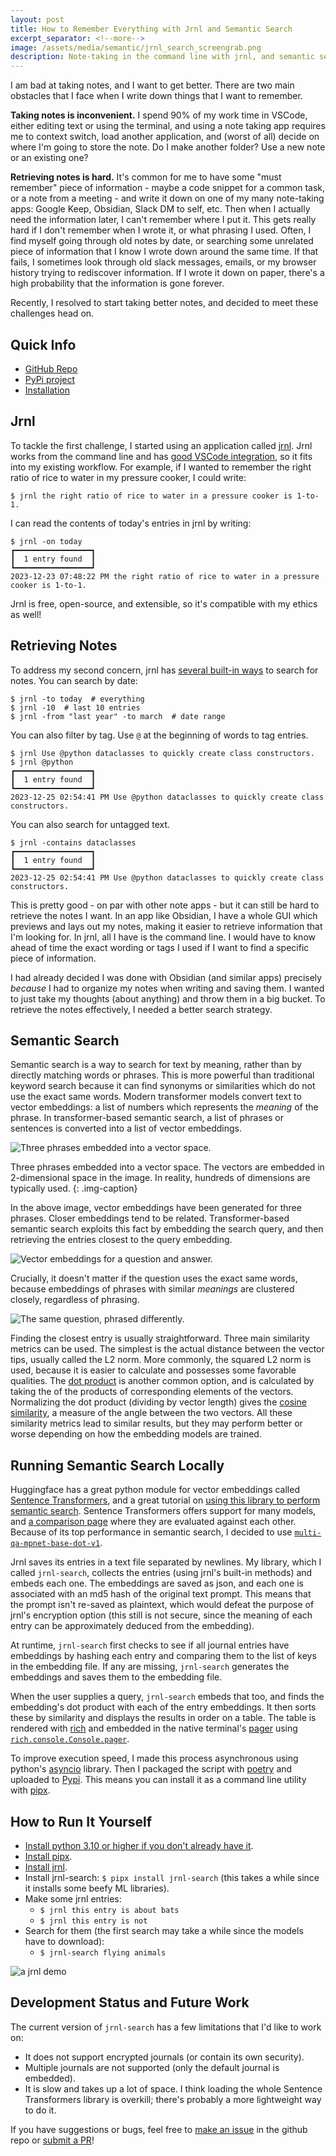 ```yaml
---
layout: post
title: How to Remember Everything with Jrnl and Semantic Search
excerpt_separator: <!--more-->
image: /assets/media/semantic/jrnl_search_screengrab.png
description: Note-taking in the command line with jrnl, and semantic search with Huggingface Sentence Transformers.
---
```


I am bad at taking notes, and I want to get better. There are two main obstacles that I face when I write down things that I want to remember. <!--more-->

**Taking notes is inconvenient.** I spend 90% of my work time in VSCode, either editing text or using the terminal, and using a note taking app requires me to context switch, load another application, and (worst of all) decide on where I'm going to store the note. Do I make another folder? Use a new note or an existing one?

**Retrieving notes is hard.** It's common for me to have some "must remember" piece of information - maybe a code snippet for a common task, or a note from a meeting - and write it down on one of my many note-taking apps: Google Keep, Obsidian, Slack DM to self, etc. Then when I actually need the information later, I can't remember where I put it. This gets really hard if I don't remember when I wrote it, or what phrasing I used. Often, I find myself going through old notes by date, or searching some unrelated piece of information that I know I wrote down around the same time. If that fails, I sometimes look through old slack messages, emails, or my browser history trying to rediscover information. If I wrote it down on paper, there's a high probability that the information is gone forever.

Recently, I resolved to start taking better notes, and decided to meet these challenges head on.

## Quick Info

- [GitHub Repo](https://github.com/cckolon/jrnl-search/)
- [PyPi project](https://pypi.org/project/jrnl-search/)
- [Installation](#how-to-run-it-yourself)

## Jrnl

To tackle the first challenge, I started using an application called [jrnl](https://jrnl.sh/en/stable/). Jrnl works from the command line and has [good VSCode integration](https://jrnl.sh/en/stable/external-editors/#visual-studio-code), so it fits into my existing workflow. For example, if I wanted to remember the right ratio of rice to water in my pressure cooker, I could write:

<!--Override to remove formatting from "to"-->
<div class="language-shell highlighter-rouge"><div class="highlight"><pre class="highlight"><code><span class="nv">$ </span>jrnl the right ratio of rice to water in a pressure cooker is 1-to-1.
</code></pre></div></div>

I can read the contents of today's entries in jrnl by writing:

<div class="language-shell highlighter-rouge"><div class="highlight"><pre class="highlight"><code><span class="nv">$ </span>jrnl <span class="nt">-on</span> today
┏━━━━━━━━━━━━━━━━━┓
┃  1 entry found  ┃
┗━━━━━━━━━━━━━━━━━┛
2023-12-23 07:48:22 PM the right ratio of rice to water in a pressure cooker is 1-to-1.
</code></pre></div></div>

Jrnl is free, open-source, and extensible, so it's compatible with my ethics as well!

## Retrieving Notes

To address my second concern, jrnl has [several built-in ways](https://jrnl.sh/en/stable/usage/#viewing-and-searching-entries) to search for notes. You can search by date:

```shell
$ jrnl -to today  # everything
$ jrnl -10  # last 10 entries
$ jrnl -from "last year" -to march  # date range
```

You can also filter by tag. Use `@` at the beginning of words to tag entries.

```shell
$ jrnl Use @python dataclasses to quickly create class constructors.
$ jrnl @python
┏━━━━━━━━━━━━━━━━━┓
┃  1 entry found  ┃
┗━━━━━━━━━━━━━━━━━┛
2023-12-25 02:54:41 PM Use @python dataclasses to quickly create class constructors.
```

You can also search for untagged text.

```shell
$ jrnl -contains dataclasses
┏━━━━━━━━━━━━━━━━━┓
┃  1 entry found  ┃
┗━━━━━━━━━━━━━━━━━┛
2023-12-25 02:54:41 PM Use @python dataclasses to quickly create class constructors.
```

This is pretty good - on par with other note apps - but it can still be hard to retrieve the notes I want. In an app like Obsidian, I have a whole GUI which previews and lays out my notes, making it easier to retrieve information that I'm looking for. In jrnl, all I have is the command line. I would have to know ahead of time the exact wording or tags I used if I want to find a specific piece of information.

I had already decided I was done with Obsidian (and similar apps) precisely *because* I had to organize my notes when writing and saving them. I wanted to just take my thoughts (about anything) and throw them in a big bucket. To retrieve the notes effectively, I needed a better search strategy.

## Semantic Search

Semantic search is a way to search for text by meaning, rather than by directly matching words or phrases. This is more powerful than traditional keyword search because it can find synonyms or similarities which do not use the exact same words. Modern transformer models convert text to vector embeddings: a list of numbers which represents the *meaning* of the phrase. In transformer-based semantic search, a list of phrases or sentences is converted into a list of vector embeddings.

![Three phrases embedded into a vector space.](/assets/media/semantic/embeddings.png)

Three phrases embedded into a vector space. The vectors are embedded in 2-dimensional space in the image. In reality, hundreds of dimensions are typically used.
{: .img-caption}

In the above image, vector embeddings have been generated for three phrases. Closer embeddings tend to be related. Transformer-based semantic search exploits this fact by embedding the search query, and then retrieving the entries closest to the query embedding.

![Vector embeddings for a question and answer.](/assets/media/semantic/questionembedding.png)

Crucially, it doesn't matter if the question uses the exact same words, because embeddings of phrases with similar *meanings* are clustered closely, regardless of phrasing.

![The same question, phrased differently.](/assets/media/semantic/phrasing.png)

Finding the closest entry is usually straightforward. Three main similarity metrics can be used. The simplest is the actual distance between the vector tips, usually called the L2 norm. More commonly, the squared L2 norm is used, because it is easier to calculate and possesses some favorable qualities. The [dot product](https://en.wikipedia.org/wiki/Dot_product) is another common option, and is calculated by taking the of the products of corresponding elements of the vectors. Normalizing the dot product (dividing by vector length) gives the [cosine similarity](https://en.wikipedia.org/wiki/Cosine_similarity), a measure of the angle between the two vectors. All these similarity metrics lead to similar results, but they may perform better or worse depending on how the embedding models are trained.

## Running Semantic Search Locally

Huggingface has a great python module for vector embeddings called [Sentence Transformers](https://huggingface.co/sentence-transformers), and a great tutorial on [using this library to perform semantic search](https://huggingface.co/learn/nlp-course/chapter5/6?fw=tf). Sentence Transformers offers support for many models, and [a comparison page](https://www.sbert.net/docs/pretrained_models.html#model-overview) where they are evaluated against each other. Because of its top performance in semantic search, I decided to use [`multi-qa-mpnet-base-dot-v1`](https://huggingface.co/sentence-transformers/multi-qa-mpnet-base-dot-v1).

Jrnl saves its entries in a text file separated by newlines. My library, which I called `jrnl-search`, collects the entries (using jrnl's built-in methods) and embeds each one. The embeddings are saved as json, and each one is associated with an md5 hash of the original text prompt. This means that the prompt isn't re-saved as plaintext, which would defeat the purpose of jrnl's encryption option (this still is not secure, since the meaning of each entry can be approximately deduced from the embedding).

At runtime, `jrnl-search` first checks to see if all journal entries have embeddings by hashing each entry and comparing them to the list of keys in the embedding file. If any are missing, `jrnl-search` generates the embeddings and saves them to the embedding file.

When the user supplies a query, `jrnl-search` embeds that too, and finds the embedding's dot product with each of the entry embeddings. It then sorts these by similarity and displays the results in order on a table. The table is rendered with [rich](https://github.com/Textualize/rich) and embedded in the native terminal's [pager](https://en.wikipedia.org/wiki/Terminal_pager) using [`rich.console.Console.pager`](https://rich.readthedocs.io/en/stable/reference/console.html?highlight=pager#rich.console.Console.pager).

To improve execution speed, I made this process asynchronous using python's [asyncio](https://docs.python.org/3/library/asyncio.html) library. Then I packaged the script with [poetry](https://python-poetry.org/) and uploaded to [Pypi](https://pypi.org/). This means you can install it as a command line utility with [pipx](https://pipx.pypa.io/stable/installation/).

## How to Run It Yourself

- [Install python 3.10 or higher if you don't already have it](https://wiki.python.org/moin/BeginnersGuide/Download).
- [Install pipx](https://pipx.pypa.io/stable/installation/).
- [Install jrnl](https://jrnl.sh/en/stable/installation/).
- Install jrnl-search: `$ pipx install jrnl-search` (this takes a while since it installs some beefy ML libraries).
- Make some jrnl entries:
  - `$ jrnl this entry is about bats`
  - `$ jrnl this entry is not`
- Search for them (the first search may take a while since the models have to download):
  - `$ jrnl-search flying animals`

![a jrnl demo](/assets/media/semantic/jrnl_search.gif)

## Development Status and Future Work

The current version of `jrnl-search` has a few limitations that I'd like to work on:

- It does not support encrypted journals (or contain its own security).
- Multiple journals are not supported (only the default journal is embedded).
- It is slow and takes up a lot of space. I think loading the whole Sentence Transformers library is overkill; there's probably a more lightweight way to do it.

If you have suggestions or bugs, feel free to [make an issue](https://github.com/cckolon/jrnl-search/issues/new) in the github repo or [submit a PR](https://github.com/cckolon/jrnl-search/pulls)!

